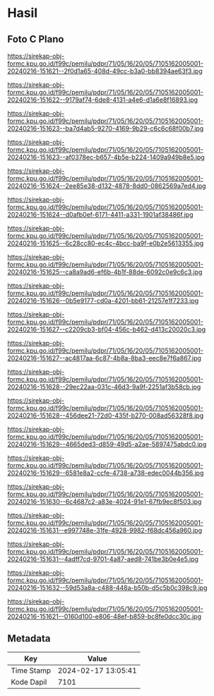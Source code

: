 # Hasil

## Foto C Plano

https://sirekap-obj-formc.kpu.go.id/f99c/pemilu/pdpr/71/05/16/20/05/7105162005001-20240216-151621--2f0d1a65-408d-49cc-b3a0-bb8394ae63f3.jpg

https://sirekap-obj-formc.kpu.go.id/f99c/pemilu/pdpr/71/05/16/20/05/7105162005001-20240216-151622--9179af74-6de8-4131-a4e6-d1a6e8f16893.jpg

https://sirekap-obj-formc.kpu.go.id/f99c/pemilu/pdpr/71/05/16/20/05/7105162005001-20240216-151623--ba7d4ab5-9270-4169-9b29-c6c6c68f00b7.jpg

https://sirekap-obj-formc.kpu.go.id/f99c/pemilu/pdpr/71/05/16/20/05/7105162005001-20240216-151623--af0378ec-b657-4b5e-b224-1409a949b8e5.jpg

https://sirekap-obj-formc.kpu.go.id/f99c/pemilu/pdpr/71/05/16/20/05/7105162005001-20240216-151624--2ee85e38-d132-4878-8dd0-0862569a7ed4.jpg

https://sirekap-obj-formc.kpu.go.id/f99c/pemilu/pdpr/71/05/16/20/05/7105162005001-20240216-151624--d0afb0ef-6171-4411-a331-1901af38486f.jpg

https://sirekap-obj-formc.kpu.go.id/f99c/pemilu/pdpr/71/05/16/20/05/7105162005001-20240216-151625--6c28cc80-ec4c-4bcc-ba9f-e0b2e5613355.jpg

https://sirekap-obj-formc.kpu.go.id/f99c/pemilu/pdpr/71/05/16/20/05/7105162005001-20240216-151625--ca8a9ad6-ef6b-4b1f-88de-6092c0e9c6c3.jpg

https://sirekap-obj-formc.kpu.go.id/f99c/pemilu/pdpr/71/05/16/20/05/7105162005001-20240216-151626--0b5e9177-cd0a-4201-bb61-21257e1f7233.jpg

https://sirekap-obj-formc.kpu.go.id/f99c/pemilu/pdpr/71/05/16/20/05/7105162005001-20240216-151627--c2209cb3-bf04-456c-b462-d413c20020c3.jpg

https://sirekap-obj-formc.kpu.go.id/f99c/pemilu/pdpr/71/05/16/20/05/7105162005001-20240216-151627--ac4817aa-6c87-4b8a-8ba3-eec8e7f6a867.jpg

https://sirekap-obj-formc.kpu.go.id/f99c/pemilu/pdpr/71/05/16/20/05/7105162005001-20240216-151628--29ec22aa-031c-46d3-9a9f-2251af3b58cb.jpg

https://sirekap-obj-formc.kpu.go.id/f99c/pemilu/pdpr/71/05/16/20/05/7105162005001-20240216-151628--456dee21-72d0-435f-b270-008ad56328f8.jpg

https://sirekap-obj-formc.kpu.go.id/f99c/pemilu/pdpr/71/05/16/20/05/7105162005001-20240216-151629--4665ded3-d859-49d5-a2ae-5897475abdc0.jpg

https://sirekap-obj-formc.kpu.go.id/f99c/pemilu/pdpr/71/05/16/20/05/7105162005001-20240216-151629--6581e8a2-ccfe-4738-a738-edec0044b356.jpg

https://sirekap-obj-formc.kpu.go.id/f99c/pemilu/pdpr/71/05/16/20/05/7105162005001-20240216-151630--6c4687c2-a83e-4024-91e1-67fb9ec8f503.jpg

https://sirekap-obj-formc.kpu.go.id/f99c/pemilu/pdpr/71/05/16/20/05/7105162005001-20240216-151631--e997748e-31fe-4928-9982-f68dc456a960.jpg

https://sirekap-obj-formc.kpu.go.id/f99c/pemilu/pdpr/71/05/16/20/05/7105162005001-20240216-151631--4adff7cd-9701-4a87-aed8-741be3b0e4e5.jpg

https://sirekap-obj-formc.kpu.go.id/f99c/pemilu/pdpr/71/05/16/20/05/7105162005001-20240216-151632--59d53a8a-c488-448a-b50b-d5c5b0c398c9.jpg

https://sirekap-obj-formc.kpu.go.id/f99c/pemilu/pdpr/71/05/16/20/05/7105162005001-20240216-151621--0160d100-e806-48ef-b859-bc8fe0dcc30c.jpg


## Metadata

| Key        | Value               |
| ---------- | ------------------- |
| Time Stamp | 2024-02-17 13:05:41 |
| Kode Dapil | 7101                |



